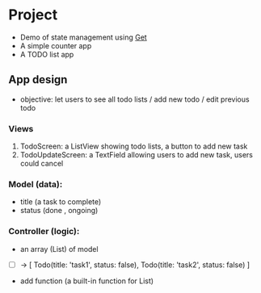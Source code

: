 # Project

- Demo of state management using [Get](https://pub.dev/packages/get)
- A simple counter app
- A TODO list app

## App design

- objective: let users to see all todo lists / add new todo / edit previous todo

### Views
1. TodoScreen: a ListView showing todo lists, a button to add new task
2. TodoUpdateScreen: a TextField allowing users to add new task, users could cancel

### Model (data):
- title (a task to complete)
- status (done , ongoing)

### Controller (logic):
- an array (List) of model
- [ ] -> [ Todo(title: 'task1', status: false), Todo(title: 'task2', status: false) ]
- add function (a built-in function for List)